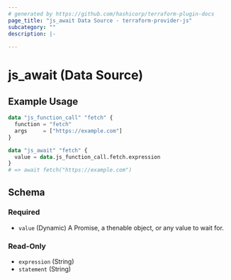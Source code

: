 ```yaml
---
# generated by https://github.com/hashicorp/terraform-plugin-docs
page_title: "js_await Data Source - terraform-provider-js"
subcategory: ""
description: |-
  
---
```


# js_await (Data Source)



## Example Usage

```terraform
data "js_function_call" "fetch" {
  function = "fetch"
  args     = ["https://example.com"]
}

data "js_await" "fetch" {
  value = data.js_function_call.fetch.expression
}
# => await fetch("https://example.com")
```

<!-- schema generated by tfplugindocs -->
## Schema

### Required

- `value` (Dynamic) A Promise, a thenable object, or any value to wait for.

### Read-Only

- `expression` (String)
- `statement` (String)
